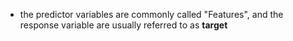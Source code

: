- the predictor variables are commonly called "Features", and the response variable are usually referred to as **target**